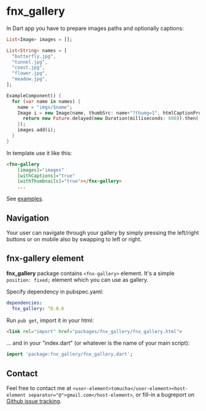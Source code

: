 # fnx_gallery

In Dart app you have to prepare images paths and optionally captions:

```dart
List<Image> images = [];

List<String> names = [
  "butterfly.jpg",
  "tunnel.jpg",
  "coast.jpg",
  "flower.jpg",
  "meadow.jpg",
];

ExampleComponent() {
  for (var name in names) {
    name = "imgs/$name";
    Image i = new Image(name, thumbSrc: name+"?thumg=1", htmlCaptionProvider: () {
      return new Future.delayed(new Duration(milliseconds: 600)).then((_)=>"$name");
    });
    images.add(i);
  }
}
```

In template use it like this:

```html
<fnx-gallery
    [images]="images"
    [withCaptions]="true"
    [withThumbnails]="true"></fnx-gallery>
    ...
```

See [examples](http://demo.fnx.io/fnx_gallery-examples/).

## Navigation

Your user can navigate through your gallery by simply pressing the left/right buttons or on mobile also by swapping to left or right.

## fnx-gallery element

**fnx_gallery** package contains `<fnx-gallery>` element. It's a
simple `position: fixed;` element which you can use as gallery.

Specify dependency in pubspec.yaml:

```yaml
dependencies:
  fnx_gallery: ^0.0.6
```

Run `pub get`, import it in your html:

```html
<link rel="import" href="packages/fnx_gallery/fnx_gallery.html">
```

... and in your "index.dart" (or whatever is the name of your main script):

```dart
import 'package:fnx_gallery/fnx_gallery.dart';
```

## Contact

Feel free to contact me at `<user-element>tomucha</user-element><host-element separator="@">gmail.com</host-element>`,
or fill-in a bugreport on [Github issue tracking](https://github.com/fnx-io/fnx_gallery/issues).
